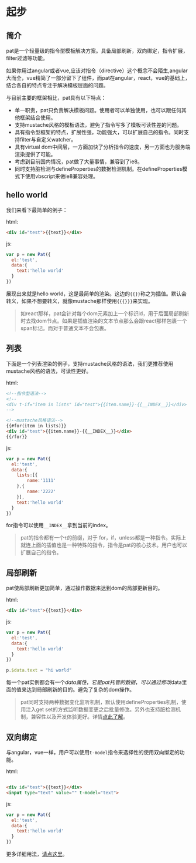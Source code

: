 # 起步

## 简介

pat是一个轻量级的指令型模板解决方案。具备局部刷新，双向绑定，指令扩展，filter过滤等功能。

如果你用过angular或者vue,应该对指令（directive）这个概念不会陌生,angular大而全，vue精简了一部分留下了组件，而pat在angular，react，vue的基础上，结合各自的特点专注于解决模板层面的问题。

与目前主要的框架相比，pat具有以下特点：

* 单一职责，pat只负责解决模板问题。使用者可以单独使用，也可以跟任何其他框架结合使用。
* 支持mustache风格的模板语法，避免了指令写多了模板可读性差的问题。
* 具有指令型框架的特点，扩展性强，功能强大，可以扩展自己的指令。同时支持filter与自定义watcher。
* 具有virtual dom中间层，一方面加快了分析指令的速度，另一方面也为服务端渲染提供了可能。
* 考虑到目前国内情况，pat做了大量事情，兼容到了ie8。
* 同时支持脏检测与defineProperties的数据检测机制。在defineProperties模式下使用vbscript来做ie8兼容处理。


## hello world

我们来看下最简单的例子：


html:

```html
<div id="test">{{text}}</div>
```

js:

```js
var p = new Pat({
  el:'test',
  data:{
    text:'hello world'
  }
})

```
展现出来就是hello world，这是最简单的渲染。这边的`{{}}`称之为插值。默认会转义，如果不想要转义，就像mustache那样使用`{{{}}}`来实现。

> 如react那样，pat会针对每个dom元素加上一个标识id，用于后面局部刷新时去找dom节点。如果是插值渲染的文本节点那么会跟react那样包裹一个span标记。而对于普通文本不会包裹。

## 列表

下面是一个列表渲染的例子，支持mustache风格的语法，我们更推荐使用mustache风格的语法，可读性更好。




html:

```html
<!--指令型语法-->
<!--
<div t-if="item in lists" id="test">{{item.name}}-{{__INDEX__}}</div>
-->

<!--mustache风格语法-->
{{#for(item in lists)}}
<div id="test">{{item.name}}-{{__INDEX__}}</div>
{{/for}}
```

js:

```js
var p = new Pat({
  el:'test',
  data:{
    lists:[{
        name:'1111'
    },{
        name:'2222'
    }],
    text:'hello world'
  }
})


```

for指令可以使用`__INDEX__`拿到当前的index。

> pat的指令都有一个`t`的前缀，对于 for，if，unless都是一种指令。实际上就连上面的插值也是一种特殊的指令，指令是pat的核心技术。用户也可以扩展自己的指令。

## 局部刷新

pat使局部刷新更加简单，通过操作数据来达到dom的局部更新目的。




html:

```html
<div id="test">{{text}}</div>
```

js:

```js
var p = new Pat({
  el:'test',
  data:{
    text:'hello world'
  }
})

p.$data.text = "hi world"

```

每一个pat实例都会有一个$data属性，它是pat托管的数据，可以通过修改$data里面的值来达到局部刷新的目的。避免了复杂的dom操作。


> pat同时支持两种数据变化监听机制，默认使用defineProperties机制，使用注入get set的方式监听数据变更之后批量修改。另外也支持脏检测机制，兼容性以及开发体验更好。详情[点此了解](./doc.html#defineproperties)。




## 双向绑定

与angular，vue一样，用户可以使用`t-model`指令来选择性的使用双向绑定的功能。



html:

```html

<div id="test">{{text}}</div>
<input type="text" value="" t-model="text">
```

js:

```js
var p = new Pat({
  el:'test',
  data:{
    text:'hello world'
  }
})

```

更多详细用法，[请点这里](./doc.html)。



